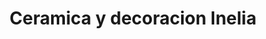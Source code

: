 ---
title: "Ceramica y decoracion Inelia"
url: /melipilla-pomaire/ceramica-y-decoracion-inelia/
shop: Töpferei
---